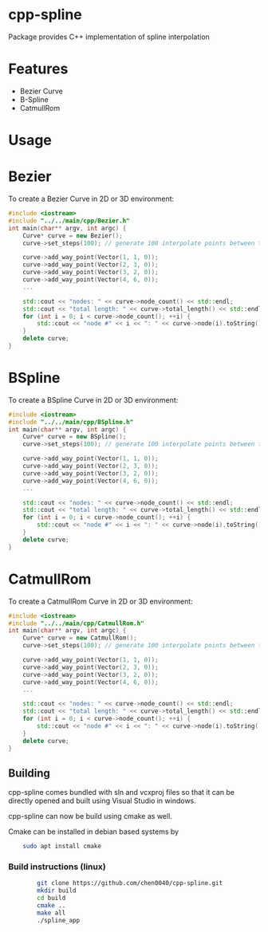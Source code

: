 # cpp-spline

Package provides C++ implementation of spline interpolation

# Features

* Bezier Curve
* B-Spline
* CatmullRom

# Usage

# Bezier 

To create a Bezier Curve in 2D or 3D environment:

```cpp
#include <iostream>
#include "../../main/cpp/Bezier.h"
int main(char** argv, int argc) {
	Curve* curve = new Bezier();
	curve->set_steps(100); // generate 100 interpolate points between the last 4 way points

	curve->add_way_point(Vector(1, 1, 0));
	curve->add_way_point(Vector(2, 3, 0));
	curve->add_way_point(Vector(3, 2, 0));
	curve->add_way_point(Vector(4, 6, 0));
	...

	std::cout << "nodes: " << curve->node_count() << std::endl;
	std::cout << "total length: " << curve->total_length() << std::endl;
	for (int i = 0; i < curve->node_count(); ++i) {
		std::cout << "node #" << i << ": " << curve->node(i).toString() << " (length so far: " << curve->length_from_starting_point(i) << ")" << std::endl;
	}
	delete curve;
}
```

# BSpline 

To create a BSpline Curve in 2D or 3D environment:

```cpp
#include <iostream>
#include "../../main/cpp/BSpline.h"
int main(char** argv, int argc) {
	Curve* curve = new BSpline();
	curve->set_steps(100); // generate 100 interpolate points between the last 4 way points

	curve->add_way_point(Vector(1, 1, 0));
	curve->add_way_point(Vector(2, 3, 0));
	curve->add_way_point(Vector(3, 2, 0));
	curve->add_way_point(Vector(4, 6, 0));
	...

	std::cout << "nodes: " << curve->node_count() << std::endl;
	std::cout << "total length: " << curve->total_length() << std::endl;
	for (int i = 0; i < curve->node_count(); ++i) {
		std::cout << "node #" << i << ": " << curve->node(i).toString() << " (length so far: " << curve->length_from_starting_point(i) << ")" << std::endl;
	}
	delete curve;
}
```

# CatmullRom 

To create a CatmullRom Curve in 2D or 3D environment:

```cpp
#include <iostream>
#include "../../main/cpp/CatmullRom.h"
int main(char** argv, int argc) {
	Curve* curve = new CatmullRom();
	curve->set_steps(100); // generate 100 interpolate points between the last 4 way points

	curve->add_way_point(Vector(1, 1, 0));
	curve->add_way_point(Vector(2, 3, 0));
	curve->add_way_point(Vector(3, 2, 0));
	curve->add_way_point(Vector(4, 6, 0));
	...

	std::cout << "nodes: " << curve->node_count() << std::endl;
	std::cout << "total length: " << curve->total_length() << std::endl;
	for (int i = 0; i < curve->node_count(); ++i) {
		std::cout << "node #" << i << ": " << curve->node(i).toString() << " (length so far: " << curve->length_from_starting_point(i) << ")" << std::endl;
	}
	delete curve;
}
```
## Building
cpp-spline comes bundled with sln and vcxproj files so that it can be directly opened and built using Visual Studio in windows.


cpp-spline can now be build using cmake as well.

Cmake can be installed in debian based systems by 

```bash
	sudo apt install cmake 
```
### Build instructions (linux)
```bash
     	git clone https://github.com/chen0040/cpp-spline.git
       	mkdir build
       	cd build
       	cmake .. 
       	make all
       	./spline_app
```
